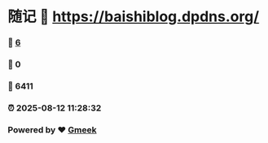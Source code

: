 # 随记 :link: https://baishiblog.dpdns.org/ 
### :page_facing_up: [6](https://baishiblog.dpdns.org//tag.html) 
### :speech_balloon: 0 
### :hibiscus: 6411 
### :alarm_clock: 2025-08-12 11:28:32 
### Powered by :heart: [Gmeek](https://github.com/Meekdai/Gmeek)
